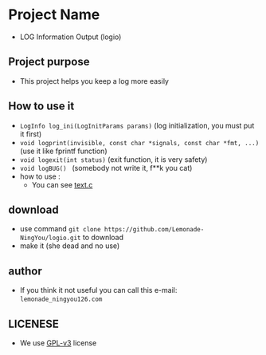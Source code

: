 # Project Name
- LOG Information Output (logio)

## Project purpose
- This project helps you keep a log more easily

## How to use it
- `LogInfo log_ini(LogInitParams params)` (log initialization, you must put it first)
- `void logprint(invisible, const char *signals, const char *fmt, ...)` (use it like fprintf function)
- `void logexit(int status)` (exit function, it is very safety)
- `void logBUG() ` (somebody not write it, f**k you cat)
- how to use :
  - You can see [text.c](src/text.c)
## download

- use command `git clone https://github.com/Lemonade-NingYou/logio.git` to download
- make it (she dead and no use)

## author
- If you think it not useful you can call this e-mail: `lemonade_ningyou126.com`

## LICENESE
- We use [GPL-v3](LICENSE) license
